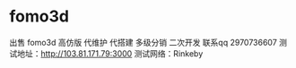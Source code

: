 # fomo3d
出售 fomo3d 高仿版 代维护 代搭建 多级分销 二次开发
联系qq 2970736607
测试地址：http://103.81.171.79:3000
测试网络：Rinkeby
